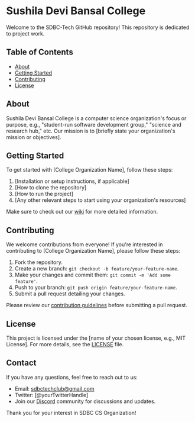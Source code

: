 # Sushila Devi Bansal College

Welcome to the SDBC-Tech GitHub repository! This repository is dedicated to project work.

## Table of Contents

- [About](#about)
- [Getting Started](#getting-started)
- [Contributing](#contributing)
- [License](#license)

## About

Sushila Devi Bansal College is a computer science organization's focus or purpose, e.g., "student-run software development group," "science and research hub," etc. Our mission is to [briefly state your organization's mission or objectives].

## Getting Started

To get started with [College Organization Name], follow these steps:

1. [Installation or setup instructions, if applicable]
2. [How to clone the repository]
3. [How to run the project]
4. [Any other relevant steps to start using your organization's resources]

Make sure to check out our [wiki](link-to-wiki) for more detailed information.

## Contributing

We welcome contributions from everyone! If you're interested in contributing to [College Organization Name], please follow these steps:

1. Fork the repository.
2. Create a new branch: `git checkout -b feature/your-feature-name`.
3. Make your changes and commit them: `git commit -m 'Add some feature'`.
4. Push to your branch: `git push origin feature/your-feature-name`.
5. Submit a pull request detailing your changes.

Please review our [contribution guidelines](link-to-contribution-guidelines) before submitting a pull request.

## License

This project is licensed under the [name of your chosen license, e.g., MIT License]. For more details, see the [LICENSE](LICENSE) file.

## Contact

If you have any questions, feel free to reach out to us:

- Email: sdbctechclub@gmail.com
- Twitter: [@yourTwitterHandle]
- Join our [Discord](link-to-discord) community for discussions and updates.

Thank you for your interest in SDBC CS Organization!
